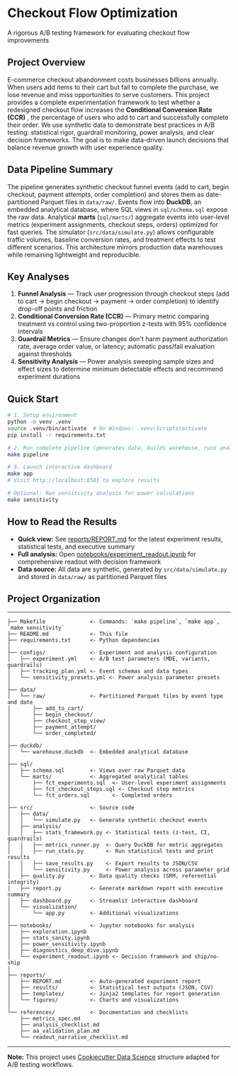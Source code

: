 Checkout Flow Optimization
==============================

A rigorous A/B testing framework for evaluating checkout flow improvements

## Project Overview

E-commerce checkout abandonment costs businesses billions annually. When users add items to their cart but fail to complete the purchase, we lose revenue and miss opportunities to serve customers. This project provides a complete experimentation framework to test whether a redesigned checkout flow increases the **Conditional Conversion Rate (CCR)** , the percentage of users who add to cart and successfully complete their order. We use synthetic data to demonstrate best practices in A/B testing: statistical rigor, guardrail monitoring, power analysis, and clear decision frameworks. The goal is to make data-driven launch decisions that balance revenue growth with user experience quality.

## Data Pipeline Summary

The pipeline generates synthetic checkout funnel events (add to cart, begin checkout, payment attempts, order completion) and stores them as date-partitioned Parquet files in `data/raw/`. Events flow into **DuckDB**, an embedded analytical database, where SQL views in `sql/schema.sql` expose the raw data. Analytical **marts** (`sql/marts/`) aggregate events into user-level metrics (experiment assignments, checkout steps, orders) optimized for fast queries. The simulator (`src/data/simulate.py`) allows configurable traffic volumes, baseline conversion rates, and treatment effects to test different scenarios. This architecture mirrors production data warehouses while remaining lightweight and reproducible.

## Key Analyses

1. **Funnel Analysis** — Track user progression through checkout steps (add to cart → begin checkout → payment → order completion) to identify drop-off points and friction
2. **Conditional Conversion Rate (CCR)** — Primary metric comparing treatment vs control using two-proportion z-tests with 95% confidence intervals
3. **Guardrail Metrics** — Ensure changes don't harm payment authorization rate, average order value, or latency; automatic pass/fail evaluation against thresholds
4. **Sensitivity Analysis** — Power analysis sweeping sample sizes and effect sizes to determine minimum detectable effects and recommend experiment durations

## Quick Start

```bash
# 1. Setup environment
python -m venv .venv
source .venv/bin/activate  # On Windows: .venv\Scripts\activate
pip install -r requirements.txt

# 2. Run complete pipeline (generates data, builds warehouse, runs analysis)
make pipeline

# 3. Launch interactive dashboard
make app
# Visit http://localhost:8501 to explore results

# Optional: Run sensitivity analysis for power calculations
make sensitivity
```

## How to Read the Results

- **Quick view:** See [reports/REPORT.md](reports/REPORT.md) for the latest experiment results, statistical tests, and executive summary
- **Full analysis:** Open [notebooks/experiment_readout.ipynb](notebooks/experiment_readout.ipynb) for comprehensive readout with decision framework
- **Data source:** All data are synthetic, generated by `src/data/simulate.py` and stored in `data/raw/` as partitioned Parquet files

## Project Organization
------------

```
├── Makefile              <- Commands: `make pipeline`, `make app`, `make sensitivity`
├── README.md             <- This file
├── requirements.txt      <- Python dependencies
│
├── configs/              <- Experiment and analysis configuration
│   ├── experiment.yml    <- A/B test parameters (MDE, variants, guardrails)
│   ├── tracking_plan.yml <- Event schemas and data types
│   └── sensitivity_presets.yml <- Power analysis parameter presets
│
├── data/
│   └── raw/              <- Partitioned Parquet files by event type and date
│       ├── add_to_cart/
│       ├── begin_checkout/
│       ├── checkout_step_view/
│       ├── payment_attempt/
│       └── order_completed/
│
├── duckdb/
│   └── warehouse.duckdb  <- Embedded analytical database
│
├── sql/
│   ├── schema.sql        <- Views over raw Parquet data
│   └── marts/            <- Aggregated analytical tables
│       ├── fct_experiments.sql  <- User-level experiment assignments
│       ├── fct_checkout_steps.sql <- Checkout step metrics
│       └── fct_orders.sql       <- Completed orders
│
├── src/                  <- Source code
│   ├── data/
│   │   └── simulate.py   <- Generate synthetic checkout events
│   ├── analysis/
│   │   ├── stats_framework.py <- Statistical tests (z-test, CI, guardrails)
│   │   ├── metrics_runner.py  <- Query DuckDB for metric aggregates
│   │   ├── run_stats.py       <- Run statistical tests and print results
│   │   ├── save_results.py    <- Export results to JSON/CSV
│   │   └── sensitivity.py     <- Power analysis across parameter grid
│   ├── quality.py        <- Data quality checks (SRM, referential integrity)
│   ├── report.py         <- Generate markdown report with executive summary
│   ├── dashboard.py      <- Streamlit interactive dashboard
│   └── visualization/
│       └── app.py        <- Additional visualizations
│
├── notebooks/            <- Jupyter notebooks for analysis
│   ├── exploration.ipynb
│   ├── stats_sanity.ipynb
│   ├── power_sensitivity.ipynb
│   ├── diagnostics_deep_dive.ipynb
│   └── experiment_readout.ipynb <- Decision framework and ship/no-ship
│
├── reports/
│   ├── REPORT.md         <- Auto-generated experiment report
│   ├── results/          <- Statistical test outputs (JSON, CSV)
│   ├── templates/        <- Jinja2 templates for report generation
│   └── figures/          <- Charts and visualizations
│
└── references/           <- Documentation and checklists
    ├── metrics_spec.md
    ├── analysis_checklist.md
    ├── aa_validation_plan.md
    └── readout_narrative_checklist.md
```

---

**Note:** This project uses [Cookiecutter Data Science](https://drivendata.github.io/cookiecutter-data-science/) structure adapted for A/B testing workflows.

